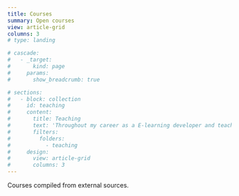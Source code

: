 ```yaml
---
title: Courses
summary: Open courses
view: article-grid
columns: 3
# type: landing

# cascade:
#   - _target:
#       kind: page
#     params:
#       show_breadcrumb: true

# sections:
#   - block: collection
#     id: teaching
#     content:
#       title: Teaching
#       text: 'Throughout my career as a E-learning developer and teacher, I have gained a comprehensive understanding of course design and content, grading policy, and course delivery. Furthermore, my background includes working with students of different nationalities and age ranges, which varies from bachelor students, master students, professors, and general (non-technical) participants. Likewise, my teaching experience includes the design and delivery of online and offline courses.'
#       filters:
#         folders:
#           - teaching
#     design:
#       view: article-grid
#       columns: 3
---
```

Courses compiled from external sources.